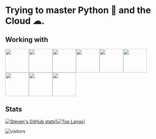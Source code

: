 # Trying to master Python 🐍 and the Cloud ☁.
 
## Working with

<img src="https://cdn.jsdelivr.net/gh/devicons/devicon/icons/html5/html5-original.svg" width="75" /><img src="https://cdn.jsdelivr.net/gh/devicons/devicon/icons/css3/css3-original.svg" width="75" /><img src="https://cdn.jsdelivr.net/gh/devicons/devicon/icons/python/python-original.svg" width="75" /><img src="https://cdn.jsdelivr.net/gh/devicons/devicon/icons/javascript/javascript-original.svg" width="75" /><img src="https://cdn.jsdelivr.net/gh/devicons/devicon/icons/git/git-plain-wordmark.svg" width="75" /><img src="https://cdn.jsdelivr.net/gh/devicons/devicon/icons/jira/jira-original-wordmark.svg" width="75" /><img src="https://cdn.jsdelivr.net/gh/devicons/devicon/icons/linux/linux-original.svg" width="75" /><img src="https://cdn.jsdelivr.net/gh/devicons/devicon/icons/postgresql/postgresql-plain-wordmark.svg" width="75" /><img src="https://cdn.jsdelivr.net/gh/devicons/devicon/icons/vscode/vscode-original-wordmark.svg" width="75" /> 

## Stats
[![Steven's GitHub stats](https://github-readme-stats.vercel.app/api?username=sstonaker&show_icons=true&theme=dark&count_private=true)](https://github.com/sstonaker)][![Top Langs](https://github-readme-stats.vercel.app/api/top-langs/?username=sstonaker&theme=dark&layout=compact)](https://github.com/sstonaker)]

![visitors](https://visitor-badge.glitch.me/badge?page_id=sstonaker.sstonakerd&left_color=gray&right_color=blue)
